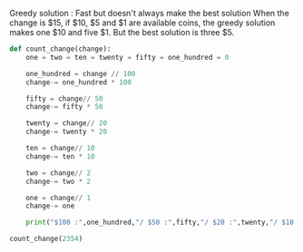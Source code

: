 Greedy solution : Fast but doesn't always make the best solution
When the change is $15, if $10, $5 and $1 are available coins, the greedy solution makes one $10 and five $1. But the best solution is three $5.

~~~Python
def count_change(change):
    one = two = ten = twenty = fifty = one_hundred = 0

    one_hundred = change // 100
    change-= one_hundred * 100

    fifty = change// 50
    change-= fifty * 50

    twenty = change// 20
    change-= twenty * 20

    ten = change// 10
    change-= ten * 10

    two = change// 2
    change-= two * 2

    one = change// 1
    change-= one

    print("$100 :",one_hundred,"/ $50 :",fifty,"/ $20 :",twenty,"/ $10 :",ten,"/ $2 :",two,"/ $1 :",one)

count_change(2354)
~~~
